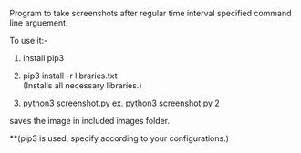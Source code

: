 Program to take screenshots after regular time interval specified command line arguement.

To use it:- 

1) install pip3

2) pip3 install -r libraries.txt   
          (Installs all necessary libraries.)

3) python3 screenshot.py <time-limit>
          ex. python3 screenshot.py 2

saves the image in included images folder.

**(pip3 is used, specify according to your configurations.)
